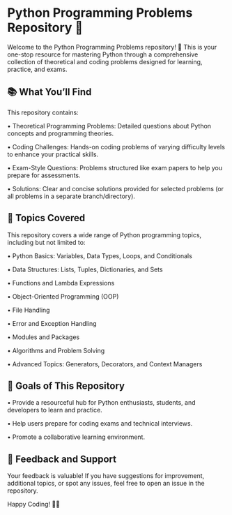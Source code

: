 # Python Programming Problems Repository 🐍
Welcome to the Python Programming Problems repository! 🎉 This is your one-stop resource for mastering Python through a comprehensive collection of theoretical and coding problems designed for learning, practice, and exams.
## 📚 What You’ll Find

This repository contains:
	
 •	Theoretical Programming Problems: Detailed questions about Python concepts and programming theories.
	
 •	Coding Challenges: Hands-on coding problems of varying difficulty levels to enhance your practical skills.
	
 •	Exam-Style Questions: Problems structured like exam papers to help you prepare for assessments.
	
 •	Solutions: Clear and concise solutions provided for selected problems (or all problems in a separate branch/directory).

 ## 📖 Topics Covered
 This repository covers a wide range of Python programming topics, including but not limited to:
	
 •	Python Basics: Variables, Data Types, Loops, and Conditionals
	
 •	Data Structures: Lists, Tuples, Dictionaries, and Sets
	
 •	Functions and Lambda Expressions
	
 •	Object-Oriented Programming (OOP)
	
 •	File Handling
	
 •	Error and Exception Handling
	
 •	Modules and Packages
	
 •	Algorithms and Problem Solving
	
 •	Advanced Topics: Generators, Decorators, and Context Managers

## 🎯 Goals of This Repository
	
 •	Provide a resourceful hub for Python enthusiasts, students, and developers to learn and practice.
	
 •	Help users prepare for coding exams and technical interviews.
	
 •	Promote a collaborative learning environment.

## 🌟 Feedback and Support
Your feedback is valuable! If you have suggestions for improvement, additional topics, or spot any issues, feel free to open an issue in the repository.


Happy Coding! 🚀✨

